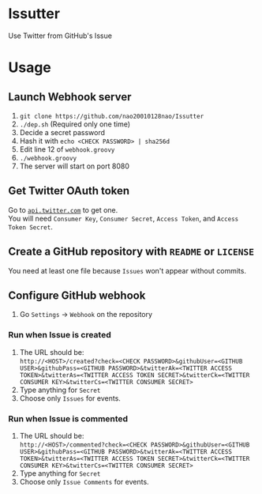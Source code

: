 # Issutter
Use Twitter from GitHub's Issue

# Usage

## Launch Webhook server
1. `git clone https://github.com/nao20010128nao/Issutter`
2. `./dep.sh` (Required only one time)
3. Decide a secret password
4. Hash it with `echo <CHECK PASSWORD> | sha256d`
5. Edit line 12 of `webhook.groovy`
6. `./webhook.groovy`
7. The server will start on port 8080


## Get Twitter OAuth token
Go to [`api.twitter.com`](https://api.twitter.com) to get one.    
You will need `Consumer Key`, `Consumer Secret`, `Access Token`, and `Access Token Secret`.

## Create a GitHub repository with `README` or `LICENSE`
You need at least one file because `Issues` won't appear without commits.

## Configure GitHub webhook
1. Go `Settings` -> `Webhook` on the repository

### Run when Issue is created
1. The URL should be:    
   `http://<HOST>/created?check=<CHECK PASSWORD>&githubUser=<GITHUB USER>&githubPass=<GITHUB PASSWORD>&twitterAk=<TWITTER ACCESS TOKEN>&twitterAs=<TWITTER ACCESS TOKEN SECRET>&twitterCk=<TWITTER CONSUMER KEY>&twitterCs=<TWITTER CONSUMER SECRET>`
2. Type anything for `Secret`
3. Choose only `Issues` for events.

### Run when Issue is commented
1. The URL should be:    
   `http://<HOST>/commented?check=<CHECK PASSWORD>&githubUser=<GITHUB USER>&githubPass=<GITHUB PASSWORD>&twitterAk=<TWITTER ACCESS TOKEN>&twitterAs=<TWITTER ACCESS TOKEN SECRET>&twitterCk=<TWITTER CONSUMER KEY>&twitterCs=<TWITTER CONSUMER SECRET>`
2. Type anything for `Secret`
3. Choose only `Issue Comments` for events.

